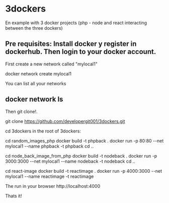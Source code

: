 # 3dockers
En example with 3 docker projects (php - node and react interacting between the three dockers)

Pre requisites:
Install docker y register in dockerhub.
Then login to your docker account.
--------------------------------------------------

First create a new network called "mylocal1"

docker network create mylocal1

You can list all your networks

docker network ls
--------------------------------------------------

Then git clone!.

git clone https://github.com/developergit001/3dockers.git

cd 3dockers
in the root of 3dockers:

cd random_images_php
docker build -t phpback .
docker run -p 80:80 --net mylocal1 --name phpback -t phpback
cd ..

cd node_back_image_from_php
docker build -t nodeback .
docker run -p 3000:3000 --net mylocal1 --name nodeback -t nodeback
cd ..

cd react-image
docker build -t reactimage .
docker run -p 4000:3000 --net mylocal1 --name reactimage -t reactimage

The run in your browser
http://localhost:4000

Thats it!
